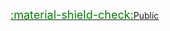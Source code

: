 <span class="tooltip hint--right" aria-label="The commands listed in this section do not have any access restriction.">
    <a href="/authorization/#none"><font color="green" size=4>:material-shield-check:</font>Public</a>
</span>